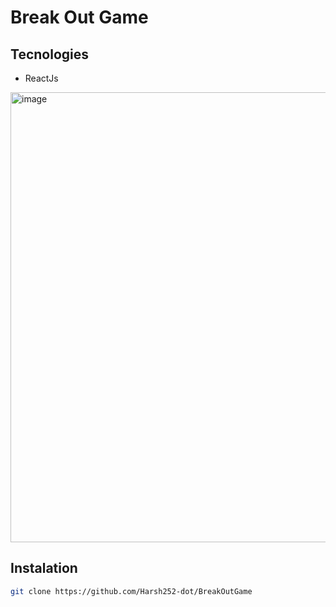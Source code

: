 # Break Out Game

## Tecnologies
- ReactJs

<img width="720" alt="image" src="https://github.com/ismailcankaratas/break-out-game/assets/64715337/fb5b8b9c-5334-48ca-aee2-1088e76811ad">

## Instalation

```sh
git clone https://github.com/Harsh252-dot/BreakOutGame
```
